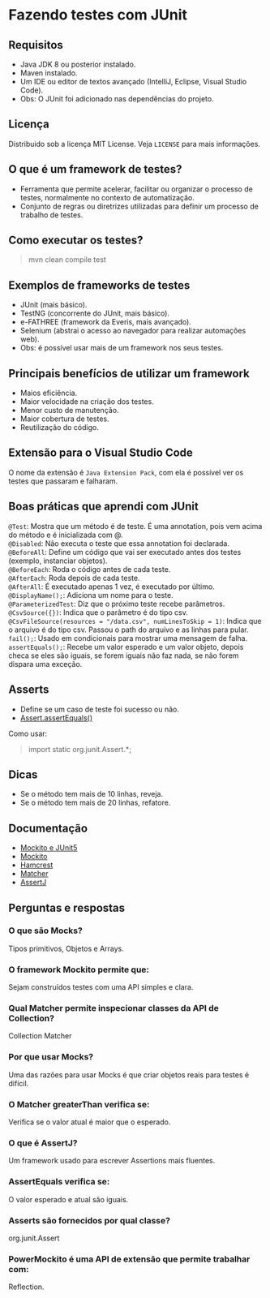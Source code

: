 # Fazendo testes com JUnit
## Requisitos
- Java JDK 8 ou posterior instalado.
- Maven instalado.
- Um IDE ou editor de textos avançado (IntelliJ, Eclipse, Visual Studio Code).
- Obs: O JUnit foi adicionado nas dependências do projeto.

## Licença
Distribuido sob a licença MIT License. Veja `LICENSE` para mais informações.

## O que é um framework de testes?
- Ferramenta que permite acelerar, facilitar ou organizar o processo de testes, normalmente no contexto de automatização. 
- Conjunto de regras ou diretrizes utilizadas para definir um processo de trabalho de testes.

## Como executar os testes?
>mvn clean compile test

## Exemplos de frameworks de testes
- JUnit (mais básico).
- TestNG (concorrente do JUnit, mais básico).
- e-FATHREE (framework da Everis, mais avançado).
- Selenium (abstrai o acesso ao navegador para realizar automações web).
- Obs: é possível usar mais de um framework nos seus testes.

## Principais benefícios de utilizar um framework
- Maios eficiência.
- Maior velocidade na criação dos testes.
- Menor custo de manutenção.
- Maior cobertura de testes.
- Reutilização do código.

## Extensão para o Visual Studio Code
O nome da extensão é `Java Extension Pack`, com ela é possível ver os testes que passaram e falharam.

## Boas práticas que aprendi com JUnit
`@Test`:  Mostra que um método é de teste. É uma annotation, pois vem acima do método e é inicializada com @. <br>
`@Disabled`: Não executa o teste que essa annotation foi declarada. <br>
`@BeforeAll`: Define um código que vai ser executado antes dos testes (exemplo, instanciar objetos). <br>
`@BeforeEach`: Roda o código antes de cada teste. <br>
`@AfterEach`: Roda depois de cada teste. <br>
`@AfterAll`: É executado apenas 1 vez, é executado por último. <br>
`@DisplayName();`: Adiciona um nome para o teste. <br>
`@ParameterizedTest`: Diz que o próximo teste recebe parâmetros. <br>
`@CsvSource({})`: Indica que o parâmetro é do tipo csv. <br>
`@CsvFileSource(resources = "/data.csv", numLinesToSkip = 1)`: Indica que o arquivo é do tipo csv. Passou o path do arquivo e as linhas para pular. <br>
`fail();`: Usado em condicionais para mostrar uma mensagem de falha. <br>
`assertEquals();`: Recebe um valor esperado e um valor objeto, depois checa se eles são iguais, se forem iguais não faz nada, se não forem dispara uma exceção.

## Asserts
- Define se um caso de teste foi sucesso ou não.
- [Assert.assertEquals()](https://www.guru99.com/junit-assert.html)

Como usar:
>import static org.junit.Assert.*;

## Dicas
- Se o método tem mais de 10 linhas, reveja.
- Se o método tem mais de 20 linhas, refatore.

## Documentação
- [Mockito e JUnit5](https://www.baeldung.com/mockito-junit-5-extension)
- [Mockito](https://site.mockito.org/)
- [Hamcrest](http://hamcrest.org/)
- [Matcher](https://docs.oracle.com/javase/7/docs/api/java/util/regex/Matcher.html)
- [AssertJ](https://assertj.github.io/doc/)

## Perguntas e respostas
### O que são Mocks?
Tipos primitivos, Objetos e Arrays.

### O framework Mockito permite que:
Sejam construídos testes com uma API simples e clara.

### Qual Matcher permite inspecionar classes da API de Collection?
Collection Matcher

### Por que usar Mocks? 
Uma das razões para usar Mocks é que criar objetos reais para testes é difícil.

### O Matcher greaterThan verifica se:
Verifica se o valor atual é maior que o esperado.

### O que é AssertJ?
Um framework usado para escrever Assertions mais fluentes.

### AssertEquals verifica se:
O valor esperado e atual são iguais.

### Asserts são fornecidos por qual classe?
org.junit.Assert

### PowerMockito é uma API de extensão que permite trabalhar com:
Reflection.
